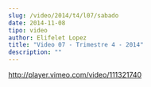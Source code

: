 ```yaml
---
slug: /video/2014/t4/l07/sabado
date: 2014-11-08
tipo: video
author: Elifelet Lopez
title: "Video 07 - Trimestre 4 - 2014"
description: ""
---
```


http://player.vimeo.com/video/111321740
